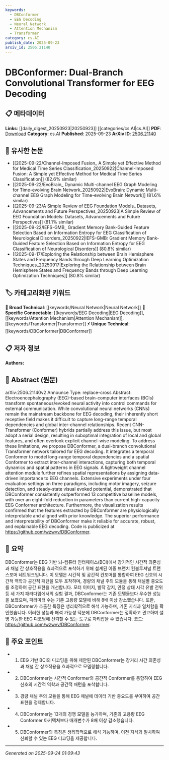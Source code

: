 ```yaml
---
keywords:
  - DBConformer
  - EEG Decoding
  - Neural Network
  - Attention Mechanism
  - Transformer
category: cs.AI
publish_date: 2025-09-23
arxiv_id: 2506.21140
---
```


<!-- KEYWORD_LINKING_METADATA:
{
  "processed_timestamp": "2025-09-24T01:09:43.946846",
  "vocabulary_version": "1.0",
  "selected_keywords": [
    "DBConformer",
    "EEG Decoding",
    "Neural Network",
    "Attention Mechanism",
    "Transformer"
  ],
  "rejected_keywords": [],
  "similarity_scores": {
    "DBConformer": 0.8,
    "EEG Decoding": 0.75,
    "Neural Network": 0.7,
    "Attention Mechanism": 0.78,
    "Transformer": 0.77
  },
  "extraction_method": "AI_prompt_based",
  "budget_applied": true,
  "candidates_json": {
    "candidates": [
      {
        "surface": "DBConformer",
        "canonical": "DBConformer",
        "aliases": [
          "Dual-Branch Convolutional Transformer"
        ],
        "category": "unique_technical",
        "rationale": "DBConformer is a novel architecture specific to EEG decoding, providing a unique technical focus for linking.",
        "novelty_score": 0.85,
        "connectivity_score": 0.65,
        "specificity_score": 0.9,
        "link_intent_score": 0.8
      },
      {
        "surface": "EEG Decoding",
        "canonical": "EEG Decoding",
        "aliases": [
          "Electroencephalography Decoding"
        ],
        "category": "specific_connectable",
        "rationale": "EEG Decoding is a specific application area that connects to broader neuroscience and BCI research.",
        "novelty_score": 0.55,
        "connectivity_score": 0.78,
        "specificity_score": 0.82,
        "link_intent_score": 0.75
      },
      {
        "surface": "Convolutional Neural Networks",
        "canonical": "Neural Network",
        "aliases": [
          "CNNs"
        ],
        "category": "broad_technical",
        "rationale": "CNNs are a foundational technology in EEG decoding, linking to a wide range of neural network research.",
        "novelty_score": 0.4,
        "connectivity_score": 0.85,
        "specificity_score": 0.6,
        "link_intent_score": 0.7
      },
      {
        "surface": "Channel Attention Module",
        "canonical": "Attention Mechanism",
        "aliases": [
          "Channel-wise Attention"
        ],
        "category": "specific_connectable",
        "rationale": "The channel attention module is a specific implementation of attention mechanisms, crucial for EEG signal processing.",
        "novelty_score": 0.65,
        "connectivity_score": 0.8,
        "specificity_score": 0.75,
        "link_intent_score": 0.78
      },
      {
        "surface": "Temporal Conformer",
        "canonical": "Transformer",
        "aliases": [
          "Temporal Transformer"
        ],
        "category": "specific_connectable",
        "rationale": "Temporal Conformer is a specialized Transformer variant, enhancing temporal dependency modeling in EEG.",
        "novelty_score": 0.6,
        "connectivity_score": 0.82,
        "specificity_score": 0.78,
        "link_intent_score": 0.77
      }
    ],
    "ban_list_suggestions": [
      "method",
      "experiment",
      "performance"
    ]
  },
  "decisions": [
    {
      "candidate_surface": "DBConformer",
      "resolved_canonical": "DBConformer",
      "decision": "linked",
      "scores": {
        "novelty": 0.85,
        "connectivity": 0.65,
        "specificity": 0.9,
        "link_intent": 0.8
      }
    },
    {
      "candidate_surface": "EEG Decoding",
      "resolved_canonical": "EEG Decoding",
      "decision": "linked",
      "scores": {
        "novelty": 0.55,
        "connectivity": 0.78,
        "specificity": 0.82,
        "link_intent": 0.75
      }
    },
    {
      "candidate_surface": "Convolutional Neural Networks",
      "resolved_canonical": "Neural Network",
      "decision": "linked",
      "scores": {
        "novelty": 0.4,
        "connectivity": 0.85,
        "specificity": 0.6,
        "link_intent": 0.7
      }
    },
    {
      "candidate_surface": "Channel Attention Module",
      "resolved_canonical": "Attention Mechanism",
      "decision": "linked",
      "scores": {
        "novelty": 0.65,
        "connectivity": 0.8,
        "specificity": 0.75,
        "link_intent": 0.78
      }
    },
    {
      "candidate_surface": "Temporal Conformer",
      "resolved_canonical": "Transformer",
      "decision": "linked",
      "scores": {
        "novelty": 0.6,
        "connectivity": 0.82,
        "specificity": 0.78,
        "link_intent": 0.77
      }
    }
  ]
}
-->

# DBConformer: Dual-Branch Convolutional Transformer for EEG Decoding

## 📋 메타데이터

**Links**: [[daily_digest_20250923|20250923]] [[categories/cs.AI|cs.AI]]
**PDF**: [Download](https://arxiv.org/pdf/2506.21140.pdf)
**Category**: cs.AI
**Published**: 2025-09-23
**ArXiv ID**: [2506.21140](https://arxiv.org/abs/2506.21140)

## 🔗 유사한 논문
- [[2025-09-22/Channel-Imposed Fusion_ A Simple yet Effective Method for Medical Time Series Classification_20250922|Channel-Imposed Fusion: A Simple yet Effective Method for Medical Time Series Classification]] (82.6% similar)
- [[2025-09-22/EvoBrain_ Dynamic Multi-channel EEG Graph Modeling for Time-evolving Brain Network_20250922|EvoBrain: Dynamic Multi-channel EEG Graph Modeling for Time-evolving Brain Network]] (81.6% similar)
- [[2025-09-23/A Simple Review of EEG Foundation Models_ Datasets, Advancements and Future Perspectives_20250923|A Simple Review of EEG Foundation Models: Datasets, Advancements and Future Perspectives]] (81.1% similar)
- [[2025-09-22/IEFS-GMB_ Gradient Memory Bank-Guided Feature Selection Based on Information Entropy for EEG Classification of Neurological Disorders_20250922|IEFS-GMB: Gradient Memory Bank-Guided Feature Selection Based on Information Entropy for EEG Classification of Neurological Disorders]] (80.8% similar)
- [[2025-09-17/Exploring the Relationship between Brain Hemisphere States and Frequency Bands through Deep Learning Optimization Techniques_20250917|Exploring the Relationship between Brain Hemisphere States and Frequency Bands through Deep Learning Optimization Techniques]] (80.8% similar)

## 🏷️ 카테고리화된 키워드
**🧠 Broad Technical**: [[keywords/Neural Network|Neural Network]]
**🔗 Specific Connectable**: [[keywords/EEG Decoding|EEG Decoding]], [[keywords/Attention Mechanism|Attention Mechanism]], [[keywords/Transformer|Transformer]]
**⚡ Unique Technical**: [[keywords/DBConformer|DBConformer]]

## 📋 저자 정보

**Authors:** 

## 📄 Abstract (원문)

arXiv:2506.21140v2 Announce Type: replace-cross 
Abstract: Electroencephalography (EEG)-based brain-computer interfaces (BCIs) transform spontaneous/evoked neural activity into control commands for external communication. While convolutional neural networks (CNNs) remain the mainstream backbone for EEG decoding, their inherently short receptive field makes it difficult to capture long-range temporal dependencies and global inter-channel relationships. Recent CNN-Transformer (Conformer) hybrids partially address this issue, but most adopt a serial design, resulting in suboptimal integration of local and global features, and often overlook explicit channel-wise modeling. To address these limitations, we propose DBConformer, a dual-branch convolutional Transformer network tailored for EEG decoding. It integrates a temporal Conformer to model long-range temporal dependencies and a spatial Conformer to extract inter-channel interactions, capturing both temporal dynamics and spatial patterns in EEG signals. A lightweight channel attention module further refines spatial representations by assigning data-driven importance to EEG channels. Extensive experiments under four evaluation settings on three paradigms, including motor imagery, seizure detection, and steady-state visual evoked potential, demonstrated that DBConformer consistently outperformed 13 competitive baseline models, with over an eight-fold reduction in parameters than current high-capacity EEG Conformer architecture. Furthermore, the visualization results confirmed that the features extracted by DBConformer are physiologically interpretable and aligned with prior knowledge. The superior performance and interpretability of DBConformer make it reliable for accurate, robust, and explainable EEG decoding. Code is publicized at https://github.com/wzwvv/DBConformer.

## 📝 요약

DBConformer는 EEG 기반 뇌-컴퓨터 인터페이스(BCI)에서 장기적인 시간적 의존성과 채널 간 상호작용을 효과적으로 포착하기 위해 설계된 이중 브랜치 컨볼루셔널 트랜스포머 네트워크입니다. 이 모델은 시간적 및 공간적 컨포머를 통합하여 EEG 신호의 시간적 역학과 공간적 패턴을 모두 포착하며, 경량의 채널 주의 모듈을 통해 채널별 중요도를 조정하여 공간 표현을 개선합니다. 모터 이미지, 발작 감지, 안정 상태 시각 유발 전위 등 세 가지 패러다임에서의 실험 결과, DBConformer는 기존 모델들보다 우수한 성능을 보였으며, 파라미터 수는 기존 고용량 모델에 비해 8배 이상 감소했습니다. 또한, DBConformer가 추출한 특징은 생리학적으로 해석 가능하며, 기존 지식과 일치함을 확인했습니다. 이러한 성능과 해석 가능성 덕분에 DBConformer는 정확하고 견고하며 설명 가능한 EEG 디코딩에 신뢰할 수 있는 도구로 자리잡을 수 있습니다. 코드: https://github.com/wzwvv/DBConformer.

## 🎯 주요 포인트

- 1. EEG 기반 BCI의 디코딩을 위해 제안된 DBConformer는 장거리 시간 의존성과 채널 간 상호작용을 효과적으로 모델링합니다.
- 2. DBConformer는 시간적 Conformer와 공간적 Conformer를 통합하여 EEG 신호의 시간적 역학과 공간적 패턴을 포착합니다.
- 3. 경량 채널 주의 모듈을 통해 EEG 채널에 데이터 기반 중요도를 부여하여 공간 표현을 정제합니다.
- 4. DBConformer는 13개의 경쟁 모델을 능가하며, 기존의 고용량 EEG Conformer 아키텍처보다 매개변수가 8배 이상 감소했습니다.
- 5. DBConformer의 특징은 생리학적으로 해석 가능하며, 이전 지식과 일치하여 신뢰할 수 있는 EEG 디코딩을 제공합니다.


---

*Generated on 2025-09-24 01:09:43*
